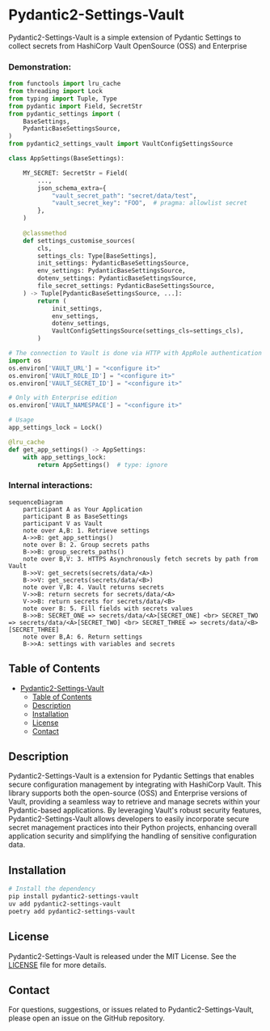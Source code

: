 # Pydantic2-Settings-Vault

Pydantic2-Settings-Vault is a simple extension of Pydantic Settings to collect secrets from HashiCorp Vault OpenSource (OSS) and Enterprise


### Demonstration:

```python
from functools import lru_cache
from threading import Lock
from typing import Tuple, Type
from pydantic import Field, SecretStr
from pydantic_settings import (
    BaseSettings,
    PydanticBaseSettingsSource,
)
from pydantic2_settings_vault import VaultConfigSettingsSource

class AppSettings(BaseSettings):

    MY_SECRET: SecretStr = Field(
        ...,
        json_schema_extra={
            "vault_secret_path": "secret/data/test",
            "vault_secret_key": "FOO",  # pragma: allowlist secret
        },
    )
    
    @classmethod
    def settings_customise_sources(
        cls,
        settings_cls: Type[BaseSettings],
        init_settings: PydanticBaseSettingsSource,
        env_settings: PydanticBaseSettingsSource,
        dotenv_settings: PydanticBaseSettingsSource,
        file_secret_settings: PydanticBaseSettingsSource,
    ) -> Tuple[PydanticBaseSettingsSource, ...]:
        return (
            init_settings,
            env_settings,
            dotenv_settings,
            VaultConfigSettingsSource(settings_cls=settings_cls),
        )

# The connection to Vault is done via HTTP with AppRole authentication
import os
os.environ['VAULT_URL'] = "<configure it>"
os.environ['VAULT_ROLE_ID'] = "<configure it>"
os.environ['VAULT_SECRET_ID'] = "<configure it>"

# Only with Enterprise edition
os.environ['VAULT_NAMESPACE'] = "<configure it>"

# Usage
app_settings_lock = Lock()

@lru_cache
def get_app_settings() -> AppSettings:
    with app_settings_lock:
        return AppSettings()  # type: ignore
```

### Internal interactions:
```mermaid
sequenceDiagram
    participant A as Your Application
    participant B as BaseSettings
    participant V as Vault
    note over A,B: 1. Retrieve settings
    A->>B: get_app_settings()
    note over B: 2. Group secrets paths
    B->>B: group_secrets_paths()
    note over B,V: 3. HTTPS Asynchronously fetch secrets by path from Vault
    B->>V: get_secrets(secrets/data/<A>)
    B->>V: get_secrets(secrets/data/<B>)
    note over V,B: 4. Vault returns secrets
    V->>B: return secrets for secrets/data/<A>
    V->>B: return secrets for secrets/data/<B>
    note over B: 5. Fill fields with secrets values
    B->>B: SECRET_ONE => secrets/data/<A>[SECRET_ONE] <br> SECRET_TWO => secrets/data/<A>[SECRET_TWO] <br> SECRET_THREE => secrets/data/<B>[SECRET_THREE]
    note over B,A: 6. Return settings
    B->>A: settings with variables and secrets
```

## Table of Contents

- [Pydantic2-Settings-Vault](#Pydantic2-Settings-Vault)
  - [Table of Contents](#table-of-contents)
  - [Description](#description)
  - [Installation](#installation)
  - [License](#license)
  - [Contact](#contact)

## Description

Pydantic2-Settings-Vault is a extension for Pydantic Settings that enables secure configuration management by integrating with HashiCorp Vault. This library supports both the open-source (OSS) and Enterprise versions of Vault, providing a seamless way to retrieve and manage secrets within your Pydantic-based applications. By leveraging Vault's robust security features, Pydantic2-Settings-Vault allows developers to easily incorporate secure secret management practices into their Python projects, enhancing overall application security and simplifying the handling of sensitive configuration data.

## Installation

```bash
# Install the dependency
pip install pydantic2-settings-vault
uv add pydantic2-settings-vault
poetry add pydantic2-settings-vault
```

## License

Pydantic2-Settings-Vault is released under the MIT License. See the [LICENSE](LICENSE) file for more details.

## Contact

For questions, suggestions, or issues related to Pydantic2-Settings-Vault, please open an issue on the GitHub repository.

